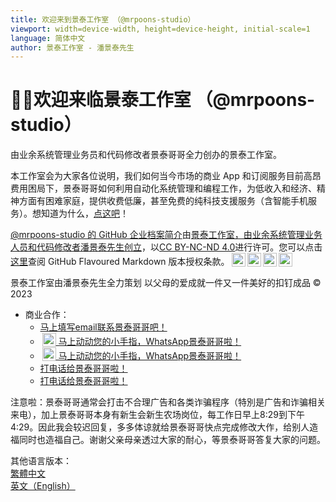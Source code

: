 ```yaml
---
title: 欢迎来到景泰工作室 （@mrpoons-studio）
viewport: width=device-width, height=device-height, initial-scale=1
language: 简体中文
author: 景泰工作室 - 潘景泰先生
---
```


# 🙇‍♂️欢迎来临景泰工作室 （@mrpoons-studio）
由业余系统管理业务员和代码修改者景泰哥哥全力创办的景泰工作室。

本工作室会为大家各位说明，我们如何当今市场的商业 App 和订阅服务目前高昂费用困局下，景泰哥哥如何利用自动化系统管理和编程工作，为低收入和经济、精神方面有困难家庭，提供收费低廉，甚至免费的纯科技支援服务（含智能手机服务）。想知道为什么，[点这吧](profile/README.zh-hans.md)！

<a property="dct:title" rel="cc:attributionURL" href="https://github.com/mrpoons-studio/.github">@mrpoons-studio 的 GitHub 企业档案简介</a>由<a rel="cc:attributionURL dct:creator" property="cc:attributionName" href="https://github.com/mrpoons-studio">景泰工作室，由业余系统管理业务人员和代码修改者潘景泰先生创立</a>，以<a href="http://creativecommons.org/licenses/by-nc-nd/4.0/?ref=chooser-v1" target="_blank" rel="license noopener noreferrer" style="display:inline-block;">CC BY-NC-ND 4.0</a>进行许可。您可以点击[这里](COPYING.zh-hant.md "GitHub Flavoured Markdown 版本授权条款")查阅 GitHub Flavoured Markdown 版本授权条款。<img style="height:22px!important;margin-left:3px;vertical-align:text-bottom;" src="https://mirrors.creativecommons.org/presskit/icons/cc.svg?ref=chooser-v1" alt="cc"><img style="height:22px!important;margin-left:3px;vertical-align:text-bottom;" src="https://mirrors.creativecommons.org/presskit/icons/by.svg?ref=chooser-v1" alt="by"><img style="height:22px!important;margin-left:3px;vertical-align:text-bottom;" src="https://mirrors.creativecommons.org/presskit/icons/nc.svg?ref=chooser-v1" alt="nc"><img style="height:22px!important;margin-left:3px;vertical-align:text-bottom;" src="https://mirrors.creativecommons.org/presskit/icons/nd.svg?ref=chooser-v1" alt="nd">

景泰工作室由潘景泰先生全力策划 以父母的爱成就一件又一件美好的扣钉成品 © 2023
* 商业合作：
  - [马上填写email联系景泰哥哥吧！](mailto:pkt_1@yahoo.com.hk "以 email 联系景泰哥哥")
  - [<img style="height:22px!important;margin-left:3px;vertical-align:text-bottom;" src="/bin/pictures/social.media.WhatsApp_Logo.png" alt="social"> 马上动动您的小手指，WhatsApp景泰哥哥啦！](https://wa.me/85298317529&text=您好，真的高兴认识您了！请问有什么需要可以帮助了您呢？ "以 WhatsApp 联系景泰哥哥")
  - [<img style="height:22px!important;margin-left:3px;vertical-align:text-bottom;" src="/bin/pictures/social.media.WhatsApp_Logo.png" alt="social"> 马上动动您的小手指，WhatsApp景泰哥哥啦！](https://wa.me/85291470736&text=您好，真的高兴认识您了！请问有什么需要可以帮助了您呢？ "以 WhatsApp 联系景泰哥哥")
  - [打电话给景泰哥哥啦！](tel:+85298317529 "打电话给景泰哥哥")
  - [打电话给景泰哥哥啦！](tel:+85291470736 "打电话给景泰哥哥")

注意啦：景泰哥哥通常会打击不合理广告和各类诈骗程序（特別是广告和诈骗相关来电），加上景泰哥哥本身有新生会新生农场岗位，每工作日早上8:29到下午4:29。因此我会较迟回复，多多体谅就给景泰哥哥快点完成修改大作，给别人造福同时也造福自己。谢谢父亲母亲透过大家的耐心，等景泰哥哥答复大家的问题。

其他语言版本：  
[繁體中文](README.zh-hant.md "#readme.zh-hant")  
[英文（English）](README.md "#readme")
